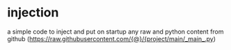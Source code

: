 # injection
a simple code to inject and put on startup any raw  and python content from github (https://raw.githubusercontent.com/{@}/{project/main/_main_.py)

